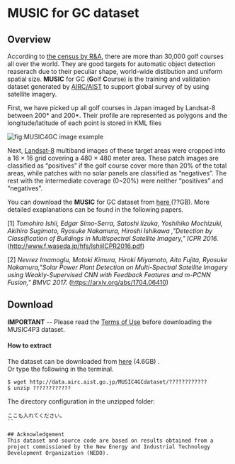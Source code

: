 #  MUSIC for GC dataset

## Overview

According to [the census by R&A](https://www.randa.org/~/media/Files/DownloadsAndPublications/Golf-around-the-world-2017.ashx),  there are more than 30,000 golf courses all over the world.  They are good targets for automatic object detection reaserach due to their peculiar shape, world-wide distibution and uniform spatial size.  **MUSIC** for GC (**G**olf  **C**ourse) is the training and validation dataset generated by  [AIRC/AIST](http://www.airc.aist.go.jp/en/) to support  global survey of by using satellite imagery.

First, we have picked up all golf courses in Japan imaged by Landsat-8 between 200* and 200*. Their profile are represented as polygons and the longitude/latitude of each point is stored in KML files

![fig:MUSIC4GC image example](https://github.com/gistairc/MUSIC4GC/blob/master/fig1.png "Original polygons in a Landsat-8 scene")  


Next, [Landsat-8](https://landsat.usgs.gov/landsat-8) multiband images of these target areas were cropped into a 16 × 16 grid covering a 480 × 480 meter area. These patch images are classified as “positives” if the golf course cover more than 20% of the total areas, while patches with no solar panels are classified as “negatives”. The rest with the intermediate coverage (0~20%) were neither “positives” and “negatives”. 

You can download the **MUSIC** for GC dataset from [here ](https://github.com/gistairc/MUSIC4P3#tiff ) (??GB).  More detailed exaplanations can be found in the following papers.

[1] *Tomohiro Ishii, Edgar Simo-Serra, Satoshi Iizuka, Yoshihiko Mochizuki, Akihiro Sugimoto, Ryosuke Nakamura, Hiroshi Ishikawa ,"Detection by Classification of Buildings in Multispectral Satellite Imagery," ICPR 2016.* (http://www.f.waseda.jp/hfs/IshiiICPR2016.pdf)  

[2] *Nevrez Imamoglu, Motoki Kimura, Hiroki Miyamoto, Aito Fujita, Ryosuke Nakamura,"Solar Power Plant Detection on Multi-Spectral Satellite Imagery using Weakly-Supervised CNN with Feedback Features and m-PCNN Fusion," BMVC 2017.* (https://arxiv.org/abs/1704.06410)  



## Download  

**IMPORTANT** -- Please read the [Terms of Use](https://github.com/gistairc/MUSIC4GC/blob/master/LICENSE.md) before downloading the MUSIC4P3 dataset.


#### How to extract 

The dataset can be downloaded from [here](http://data.airc.aist.go.jp/MUSIC4P3dataset/MUSIC4P3data_hdf.zip) (4.6GB) .  
Or type the following in the terminal.  

```
$ wget http://data.airc.aist.go.jp/MUSIC4GCdataset/????????????
$ unzip ????????????
```

The directory configuration in the unzipped folder:  
```
ここも入れてください。	
``

## Acknowledgement
This dataset and source code are based on results obtained from a project commissioned by the New Energy and Industrial Technology Development Organization (NEDO).  
